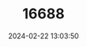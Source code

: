 ---
title: "16688"
category: "Peromyscus sejugis"
draft: false
date: 2024-02-22 13:03:50
languages:
  English: ["Santa Cruz Mouse"]
---